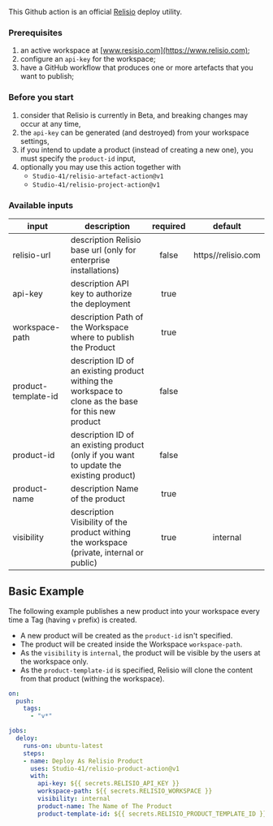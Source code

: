 This Github action is an official [Relisio](https://www.relisio.com/) deploy utility.<br />

### Prerequisites
 1. an active workspace at [www.resisio.com](https://www.relisio.com);
 2. configure an `api-key` for the workspace;
 3. have a GitHub workflow that produces one or more artefacts that you want to publish;

### Before you start

 1. consider that Relisio is currently in Beta, and breaking changes may occur at any time,
 2. the `api-key` can be generated (and destroyed) from your workspace settings,
 3. if you intend to update a product (instead of creating a new one), you must specify the `product-id` input,
 4. optionally you may use this action together with 
    - `Studio-41/relisio-artefact-action@v1`
    - `Studio-41/relisio-project-action@v1`

### Available inputs

|input|description|required|default|
|---|---|:---:|:---:|
|relisio-url|description Relisio base url (only for enterprise installations)|false|https//relisio.com|
|api-key|description API key to authorize the deployment|true|
|workspace-path|description Path of the Workspace where to publish the Product|true|
|product-template-id|description ID of an existing product withing the workspace to clone as the base for this new product|false|
|product-id|description ID of an existing product (only if you want to update the existing product)|false|
|product-name|description Name of the product|true|
|visibility|description Visibility of the product withing the workspace (private, internal or public)|true|internal|

## Basic Example

The following example publishes a new product into your workspace every time a Tag (having `v` prefix) is created.<br/>

 - A new product will be created as the `product-id` isn't specified.
 - The product will be created inside the Workspace `workspace-path`.
 - As the `visibility` is `internal`, the product will be visible by the users at the workspace only.
 - As the `product-template-id` is specified, Relisio will clone the content from that product (withing the workspace).

```yaml
on:
  push:
    tags:
      - "v*"

jobs:
  deloy:
    runs-on: ubuntu-latest
    steps:
    - name: Deploy As Relisio Product 
      uses: Studio-41/relisio-product-action@v1
      with:
        api-key: ${{ secrets.RELISIO_API_KEY }}
        workspace-path: ${{ secrets.RELISIO_WORKSPACE }}
        visibility: internal
        product-name: The Name of The Product
        product-template-id: ${{ secrets.RELISIO_PRODUCT_TEMPLATE_ID }}
```
